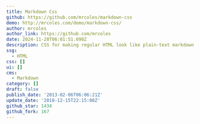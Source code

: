 ```yaml
---
title: Markdown Css
github: https://github.com/mrcoles/markdown-css
demo: http://mrcoles.com/demo/markdown-css/
author: mrcoles
author_link: https://github.com/mrcoles
date: 2024-11-28T06:01:51.698Z
description: CSS for making regular HTML look like plain-text markdown.
ssg:
  - HTML
css: []
ui: []
cms:
  - Markdown
category: []
draft: false
publish_date: '2013-02-06T06:06:21Z'
update_date: '2018-12-15T22:15:08Z'
github_star: 1434
github_fork: 167
---
```

